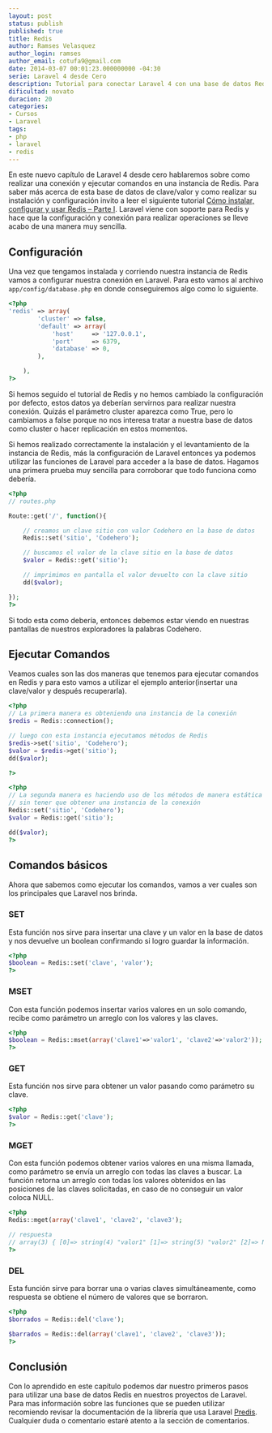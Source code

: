 ```yaml
---
layout: post
status: publish
published: true
title: Redis
author: Ramses Velasquez
author_login: ramses
author_email: cotufa9@gmail.com
date: 2014-03-07 00:01:23.000000000 -04:30
serie: Laravel 4 desde Cero
description: Tutorial para conectar Laravel 4 con una base de datos Redis
dificultad: novato
duracion: 20
categories:
- Cursos
- Laravel
tags:
- php
- laravel
- redis
---
```

<p>En este nuevo capítulo de Laravel 4 desde cero hablaremos sobre como realizar una conexión y ejecutar comandos en una instancia de Redis. Para saber más acerca de esta base de datos de clave/valor y como realizar su instalación y configuración invito a leer el siguiente tutorial <a href="http://codehero.co/como-instalar-configurar-y-usar-redis/">Cómo instalar, configurar y usar Redis – Parte I</a>. Laravel viene con soporte para Redis y hace que la configuración y conexión para realizar operaciones se lleve acabo de una manera muy sencilla.</p>

<h2>Configuración</h2>

<p>Una vez que tengamos instalada y corriendo nuestra instancia de Redis vamos a configurar nuestra conexión en Laravel. Para esto vamos al archivo <code>app/config/database.php</code> en donde conseguiremos algo como lo siguiente.</p>

```php
<?php
'redis' => array(
        'cluster' => false,
        'default' => array(
            'host'     => '127.0.0.1',
            'port'     => 6379,
            'database' => 0,
        ),

    ),
?>
```

<p>Si hemos seguido el tutorial de Redis y no hemos cambiado la configuración por defecto, estos datos ya deberían servirnos para realizar nuestra conexión. Quizás el parámetro cluster aparezca como True, pero lo cambiamos a false porque no nos interesa tratar a nuestra base de datos como cluster o hacer replicación en estos momentos.</p>

<p>Si hemos realizado correctamente la instalación y el levantamiento de la instancia de Redis, más la configuración de Laravel entonces ya podemos utilizar las funciones de Laravel para acceder a la base de datos. Hagamos una primera prueba muy sencilla para corroborar que todo funciona como debería.</p>


```php
<?php
// routes.php

Route::get('/', function(){

    // creamos un clave sitio con valor Codehero en la base de datos
    Redis::set('sitio', 'Codehero');

    // buscamos el valor de la clave sitio en la base de datos
    $valor = Redis::get('sitio');

    // imprimimos en pantalla el valor devuelto con la clave sitio 
    dd($valor);

});
?>
```

<p>Si todo esta como debería, entonces debemos estar viendo en nuestras pantallas de nuestros exploradores la palabras Codehero.</p>

<h2>Ejecutar Comandos</h2>

<p>Veamos cuales son las dos maneras que tenemos para ejecutar comandos en Redis y para esto vamos a utilizar el ejemplo anterior(insertar una clave/valor y después recuperarla).</p>


```php
<?php
// La primera manera es obteniendo una instancia de la conexión
$redis = Redis::connection();

// luego con esta instancia ejecutamos métodos de Redis
$redis->set('sitio', 'Codehero');
$valor = $redis->get('sitio');
dd($valor);

?>
```


```php
<?php
// La segunda manera es haciendo uso de los métodos de manera estática
// sin tener que obtener una instancia de la conexión 
Redis::set('sitio', 'Codehero');
$valor = Redis::get('sitio');

dd($valor);
?>
```



<h2>Comandos básicos</h2>

<p>Ahora que sabemos como ejecutar los comandos, vamos a ver cuales son los principales que Laravel nos brinda.</p>

<h3>SET</h3>

<p>Esta función nos sirve para insertar una clave y un valor en la base de datos y nos devuelve un boolean confirmando si logro guardar la información.</p>


```php
<?php
$boolean = Redis::set('clave', 'valor');
?>
```

<h3>MSET</h3>

<p>Con esta función podemos insertar varios valores en un solo comando, recibe como parámetro un arreglo con los valores y las claves.</p>


```php
<?php
$boolean = Redis::mset(array('clave1'=>'valor1', 'clave2'=>'valor2'));
?>
```

<h3>GET</h3>

<p>Esta función nos sirve para obtener un valor pasando como parámetro su clave.</p>


```php
<?php
$valor = Redis::get('clave');
?>
```

<h3>MGET</h3>

<p>Con esta función podemos obtener varios valores en una misma llamada, como parámetro se envía un arreglo con todas las claves a buscar. La función retorna un arreglo con todas los valores obtenidos en las posiciones de las claves solicitadas, en caso de no conseguir un valor coloca NULL.</p>


```php
<?php
Redis::mget(array('clave1', 'clave2', 'clave3');

// respuesta 
// array(3) { [0]=> string(4) "valor1" [1]=> string(5) "valor2" [2]=> NULL }
?>
```

<h3>DEL</h3>

<p>Esta función sirve para borrar una o varias claves simultáneamente, como respuesta se obtiene el número de valores que se borraron.</p>


```php
<?php
$borrados = Redis::del('clave');

$barrados = Redis::del(array('clave1', 'clave2', 'clave3'));
?>
```

<h2>Conclusión</h2>

<p>Con lo aprendido en este capítulo podemos dar nuestro primeros pasos para utilizar una base de datos Redis en nuestros proyectos de Laravel. Para mas información sobre las funciones que se pueden utilizar recomiendo revisar la documentación de la librería que usa Laravel <a href="https://github.com/nrk/predis">Predis</a>. Cualquier duda o comentario estaré atento a la sección de comentarios.</p>
